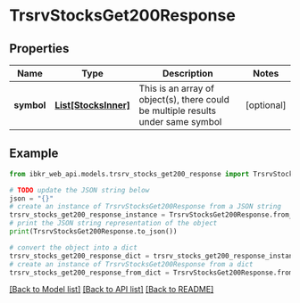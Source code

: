 # TrsrvStocksGet200Response


## Properties

Name | Type | Description | Notes
------------ | ------------- | ------------- | -------------
**symbol** | [**List[StocksInner]**](StocksInner.md) | This is an array of object(s), there could be multiple results under same symbol  | [optional] 

## Example

```python
from ibkr_web_api.models.trsrv_stocks_get200_response import TrsrvStocksGet200Response

# TODO update the JSON string below
json = "{}"
# create an instance of TrsrvStocksGet200Response from a JSON string
trsrv_stocks_get200_response_instance = TrsrvStocksGet200Response.from_json(json)
# print the JSON string representation of the object
print(TrsrvStocksGet200Response.to_json())

# convert the object into a dict
trsrv_stocks_get200_response_dict = trsrv_stocks_get200_response_instance.to_dict()
# create an instance of TrsrvStocksGet200Response from a dict
trsrv_stocks_get200_response_from_dict = TrsrvStocksGet200Response.from_dict(trsrv_stocks_get200_response_dict)
```
[[Back to Model list]](../README.md#documentation-for-models) [[Back to API list]](../README.md#documentation-for-api-endpoints) [[Back to README]](../README.md)


